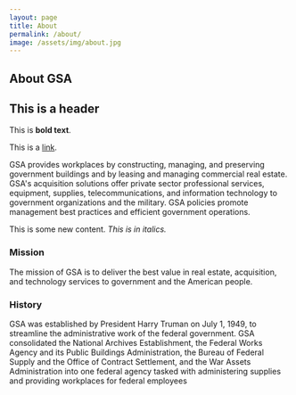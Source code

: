 ```yaml
---
layout: page
title: About
permalink: /about/
image: /assets/img/about.jpg
---
```


## About GSA

## This is a header

This is **bold text**.

This is a [link](18f.gsa.gov).

GSA provides workplaces by constructing, managing, and preserving government buildings and by leasing and managing commercial real estate. GSA's acquisition solutions offer private sector professional services, equipment, supplies, telecommunications, and information technology to government organizations and the military. GSA policies promote management best practices and efficient government operations.

This is some new content. _This is in italics._

### Mission

The mission of GSA is to deliver the best value in real estate, acquisition, and technology services to government and the American people.

### History

GSA was established by President Harry Truman on July 1, 1949, to streamline the administrative work of the federal government.  GSA consolidated the National Archives Establishment, the Federal Works Agency and its Public Buildings Administration, the Bureau of Federal Supply and the Office of Contract Settlement, and the War Assets Administration into one federal agency tasked with administering supplies and providing workplaces for federal employees
